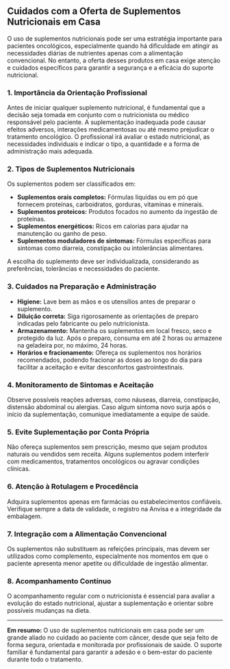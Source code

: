 
## Cuidados com a Oferta de Suplementos Nutricionais em Casa

O uso de suplementos nutricionais pode ser uma estratégia importante para pacientes oncológicos, especialmente quando há dificuldade em atingir as necessidades diárias de nutrientes apenas com a alimentação convencional. No entanto, a oferta desses produtos em casa exige atenção e cuidados específicos para garantir a segurança e a eficácia do suporte nutricional.

### 1. **Importância da Orientação Profissional**

Antes de iniciar qualquer suplemento nutricional, é fundamental que a decisão seja tomada em conjunto com o nutricionista ou médico responsável pelo paciente. A suplementação inadequada pode causar efeitos adversos, interações medicamentosas ou até mesmo prejudicar o tratamento oncológico. O profissional irá avaliar o estado nutricional, as necessidades individuais e indicar o tipo, a quantidade e a forma de administração mais adequada.

### 2. **Tipos de Suplementos Nutricionais**

Os suplementos podem ser classificados em:

- **Suplementos orais completos:** Fórmulas líquidas ou em pó que fornecem proteínas, carboidratos, gorduras, vitaminas e minerais.
- **Suplementos proteicos:** Produtos focados no aumento da ingestão de proteínas.
- **Suplementos energéticos:** Ricos em calorias para ajudar na manutenção ou ganho de peso.
- **Suplementos moduladores de sintomas:** Fórmulas específicas para sintomas como diarreia, constipação ou intolerâncias alimentares.

A escolha do suplemento deve ser individualizada, considerando as preferências, tolerâncias e necessidades do paciente.

### 3. **Cuidados na Preparação e Administração**

- **Higiene:** Lave bem as mãos e os utensílios antes de preparar o suplemento.
- **Diluição correta:** Siga rigorosamente as orientações de preparo indicadas pelo fabricante ou pelo nutricionista.
- **Armazenamento:** Mantenha os suplementos em local fresco, seco e protegido da luz. Após o preparo, consuma em até 2 horas ou armazene na geladeira por, no máximo, 24 horas.
- **Horários e fracionamento:** Ofereça os suplementos nos horários recomendados, podendo fracionar as doses ao longo do dia para facilitar a aceitação e evitar desconfortos gastrointestinais.

### 4. **Monitoramento de Sintomas e Aceitação**

Observe possíveis reações adversas, como náuseas, diarreia, constipação, distensão abdominal ou alergias. Caso algum sintoma novo surja após o início da suplementação, comunique imediatamente a equipe de saúde.

### 5. **Evite Suplementação por Conta Própria**

Não ofereça suplementos sem prescrição, mesmo que sejam produtos naturais ou vendidos sem receita. Alguns suplementos podem interferir com medicamentos, tratamentos oncológicos ou agravar condições clínicas.

### 6. **Atenção à Rotulagem e Procedência**

Adquira suplementos apenas em farmácias ou estabelecimentos confiáveis. Verifique sempre a data de validade, o registro na Anvisa e a integridade da embalagem.

### 7. **Integração com a Alimentação Convencional**

Os suplementos não substituem as refeições principais, mas devem ser utilizados como complemento, especialmente nos momentos em que o paciente apresenta menor apetite ou dificuldade de ingestão alimentar.

### 8. **Acompanhamento Contínuo**

O acompanhamento regular com o nutricionista é essencial para avaliar a evolução do estado nutricional, ajustar a suplementação e orientar sobre possíveis mudanças na dieta.

---

**Em resumo:** O uso de suplementos nutricionais em casa pode ser um grande aliado no cuidado ao paciente com câncer, desde que seja feito de forma segura, orientada e monitorada por profissionais de saúde. O suporte familiar é fundamental para garantir a adesão e o bem-estar do paciente durante todo o tratamento.
```
